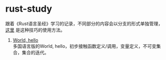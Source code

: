 # rust-study
跟着《Rust语言圣经》学习的记录，不同部分的内容会以分支的形式单独管理，[这里](https://blog.csdn.net/putao2062/article/details/80516001) 是这种技巧的使用方法。

1. [World, hello](https://github.com/ClearPlume/rust-study/tree/world-hello)  
多国语言版的World, hello，初步接触函数定义/调用，变量定义，不可变集合，集合的迭代。
